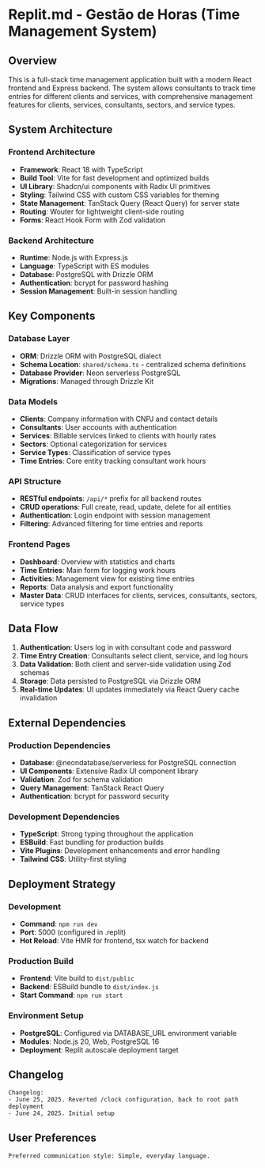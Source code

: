 # Replit.md - Gestão de Horas (Time Management System)

## Overview

This is a full-stack time management application built with a modern React frontend and Express backend. The system allows consultants to track time entries for different clients and services, with comprehensive management features for clients, services, consultants, sectors, and service types.

## System Architecture

### Frontend Architecture
- **Framework**: React 18 with TypeScript
- **Build Tool**: Vite for fast development and optimized builds
- **UI Library**: Shadcn/ui components with Radix UI primitives
- **Styling**: Tailwind CSS with custom CSS variables for theming
- **State Management**: TanStack Query (React Query) for server state
- **Routing**: Wouter for lightweight client-side routing
- **Forms**: React Hook Form with Zod validation

### Backend Architecture
- **Runtime**: Node.js with Express.js
- **Language**: TypeScript with ES modules
- **Database**: PostgreSQL with Drizzle ORM
- **Authentication**: bcrypt for password hashing
- **Session Management**: Built-in session handling

## Key Components

### Database Layer
- **ORM**: Drizzle ORM with PostgreSQL dialect
- **Schema Location**: `shared/schema.ts` - centralized schema definitions
- **Database Provider**: Neon serverless PostgreSQL
- **Migrations**: Managed through Drizzle Kit

### Data Models
- **Clients**: Company information with CNPJ and contact details
- **Consultants**: User accounts with authentication
- **Services**: Billable services linked to clients with hourly rates
- **Sectors**: Optional categorization for services
- **Service Types**: Classification of service types
- **Time Entries**: Core entity tracking consultant work hours

### API Structure
- **RESTful endpoints**: `/api/*` prefix for all backend routes
- **CRUD operations**: Full create, read, update, delete for all entities
- **Authentication**: Login endpoint with session management
- **Filtering**: Advanced filtering for time entries and reports

### Frontend Pages
- **Dashboard**: Overview with statistics and charts
- **Time Entries**: Main form for logging work hours
- **Activities**: Management view for existing time entries
- **Reports**: Data analysis and export functionality
- **Master Data**: CRUD interfaces for clients, services, consultants, sectors, service types

## Data Flow

1. **Authentication**: Users log in with consultant code and password
2. **Time Entry Creation**: Consultants select client, service, and log hours
3. **Data Validation**: Both client and server-side validation using Zod schemas
4. **Storage**: Data persisted to PostgreSQL via Drizzle ORM
5. **Real-time Updates**: UI updates immediately via React Query cache invalidation

## External Dependencies

### Production Dependencies
- **Database**: @neondatabase/serverless for PostgreSQL connection
- **UI Components**: Extensive Radix UI component library
- **Validation**: Zod for schema validation
- **Query Management**: TanStack React Query
- **Authentication**: bcrypt for password security

### Development Dependencies
- **TypeScript**: Strong typing throughout the application
- **ESBuild**: Fast bundling for production builds
- **Vite Plugins**: Development enhancements and error handling
- **Tailwind CSS**: Utility-first styling

## Deployment Strategy

### Development
- **Command**: `npm run dev`
- **Port**: 5000 (configured in .replit)
- **Hot Reload**: Vite HMR for frontend, tsx watch for backend

### Production Build
- **Frontend**: Vite build to `dist/public`
- **Backend**: ESBuild bundle to `dist/index.js`
- **Start Command**: `npm run start`

### Environment Setup
- **PostgreSQL**: Configured via DATABASE_URL environment variable
- **Modules**: Node.js 20, Web, PostgreSQL 16
- **Deployment**: Replit autoscale deployment target

## Changelog

```
Changelog:
- June 25, 2025. Reverted /clock configuration, back to root path deployment
- June 24, 2025. Initial setup
```

## User Preferences

```
Preferred communication style: Simple, everyday language.
```
